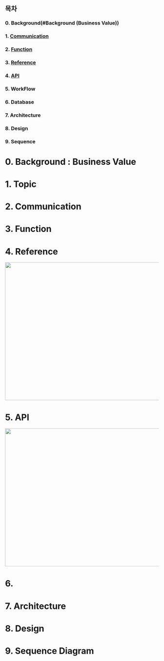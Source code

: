 ## 목차 

### 0. Background(#Background (Business Value))
### 1. [Communication](#Communication)
### 2. [Function](#Function)
### 3. [Reference](#Reference)
### 4. [API](#API)
### 5. WorkFlow
### 6. Database
### 7. Architecture
### 8. Design
### 9. Sequence

# 0. Background : Business Value

# 1. Topic

# 2. Communication

# 3. Function

# 4. Reference

<img src="https://github.com/jingom368/Team_Project_Spring/assets/67932739/d8d856bf-dd0b-4bbd-bad4-72fcf6aa8ed0" width="800" height="450">

# 5. API

<img src="https://github.com/jingom368/Team_Project_Spring/assets/67932739/ac6496b7-6364-46ef-8376-640b0ce4599a" width="800" height="450">

# 6. 

# 7. Architecture

# 8. Design

# 9. Sequence Diagram
